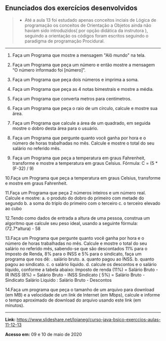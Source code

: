 ## Enunciados dos exercícios desenvolvidos
> - Até a aula 13 foi estudado apenas conceitos inciais de Lógica de programação os conceitos de Orientação a Objetos
ainda não haviam sido introduzidos( por opção didática da instrutora ), seguindo a orientação os códigos foram escritos
seguindo o paradigma de programação Procidural.
____________________________________________________________________
1. Faça um Programa que mostre a mensagem "Alô mundo" na tela. 

2. Faça um Programa que peça um número e então mostre a mensagem “O número informado foi [número]”.

3. Faça um Programa que peça dois números e imprima a soma. 

4. Faça um Programa que peça as 4 notas bimestrais e mostre a média.

5. Faça um Programa que converta metros para centímetros.

6. Faça um Programa que peça o raio de um círculo, calcule e mostre sua área.

7. Faça um Programa que calcule a área de um quadrado, em seguida mostre o dobro desta área para o usuário.

8. Faça um Programa que pergunte quanto você ganha por hora e o número de horas trabalhadas no mês.
Calcule e mostre o total do seu salário no referido mês.

9. Faça um Programa que peça a temperatura em graus Fahrenheit, transforme e mostre a temperatura em graus Celsius.
Fórmula: C = (5 * (F-32) / 9)

10.Faça um Programa que peça a temperatura em graus Celsius, transforme e mostre em graus Fahrenheit.

11.Faça um Programa que peça 2 números inteiros e um número real. Calcule e mostre:
a. o produto do dobro do primeiro com metade do segundo
b. a soma do triplo do primeiro com o terceiro
c. o terceiro elevado ao cubo

12.Tendo como dados de entrada a altura de uma pessoa, construa um algoritmo que calcule seu peso ideal, usando a seguinte  fórmula: (72.7*altura) - 58

13.Faça um Programa que pergunte quanto você ganha por hora e o número de horas trabalhadas no mês. Calcule e mostre o total do seu salário no referido mês, sabendo-se que são descontados 11% para o Imposto de Renda, 8% para o INSS e 5% para o sindicato, faça um programa que nos dê: . salário bruto. a. quanto pagou ao INSS. b. quanto pagou ao sindicato. c. o salário líquido. d. calcule os descontos e o salário líquido, conforme a tabela abaixo:
Imposto de renda (11%) = Salário Bruto -  IR
INSS (8%) = Salário Bruto -  INSS
Sindicato ( 5%)  = Salário Bruto -  Sindicato
Salário Liquido : Salário Bruto - Descontos

14.Faça um programa que peça o tamanho de um arquivo para download (em MB) e a velocidade de um link de Internet (em Mbps),
calcule e informe o tempo aproximado de download do arquivo usando este link (em minutos).
___________________________
**Link:** https://www.slideshare.net/loianeg/curso-java-bsico-exerccios-aulas-11-12-13

**Acesso em:** 09 e 10 de maio de 2020
